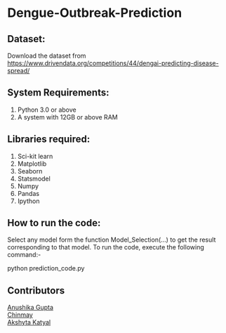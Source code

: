 # Dengue-Outbreak-Prediction

## Dataset:

Download the dataset from
https://www.drivendata.org/competitions/44/dengai-predicting-disease-spread/

## System Requirements:

  1. Python 3.0 or above
  2. A system with 12GB or above RAM
  
##  Libraries required:
  1. Sci-kit learn
  2. Matplotlib
  3. Seaborn
  4. Statsmodel
  5. Numpy
  6. Pandas
  7. Ipython
  
## How to run the code:
Select any model form the function Model_Selection(...) to get
the result corresponding to that model. To run the code, execute the following
command:-

python prediction_code.py

## Contributors

[//]: contributor-faces

<a href="https://github.com/anushika99">Anushika Gupta</a>
<br>
<a href="https://github.com/budhirajachinmay">Chinmay</a>
<br>
<a href="https://github.com/akshyta">Akshyta Katyal</a>
